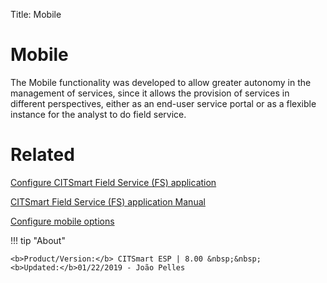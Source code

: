 Title: Mobile

# Mobile

The Mobile functionality was developed to allow greater autonomy in the management of services, since it allows the provision of services in different perspectives, either as an end-user service portal or as a flexible instance for the analyst to do field service.

# Related

[Configure CITSmart Field Service (FS) application][1]

[CITSmart Field Service (FS) application Manual][2]

[Configure mobile options][3]


[1]:/en-us/citsmart-esp-8/additional-features/mobile-and-field-service/configuration/configure-field-service-application.html
[2]:/en-us/citsmart-esp-8/additional-features/mobile-and-field-service/apps/citsmart-field-service-manual.html
[3]:/en-us/citsmart-esp-8/additional-features/mobile-and-field-service/configuration/configure-mobile-options.html


!!! tip "About"

    <b>Product/Version:</b> CITSmart ESP | 8.00 &nbsp;&nbsp;
    <b>Updated:</b>01/22/2019 - João Pelles  
	

	
